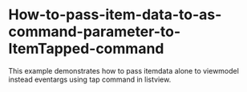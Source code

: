 # How-to-pass-item-data-to-as-command-parameter-to-ItemTapped-command
This example demonstrates how to pass itemdata alone to viewmodel instead eventargs using tap command in listview.
